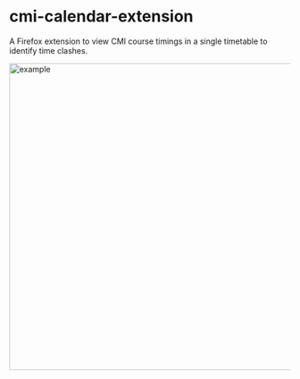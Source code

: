 # cmi-calendar-extension

A Firefox extension to view CMI course timings in a single timetable to identify time clashes.

<img width="549" alt="example" src="https://user-images.githubusercontent.com/91585022/211733351-ea7cf146-5128-4e95-a009-d0c4c367b16e.PNG">
